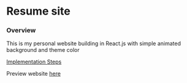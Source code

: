 # Resume site
### Overview
This is my personal website building in React.js with simple animated background and theme color

[Implementation Steps](./docs/README.md)

Preview website  [here](https://putinpho.site/)
